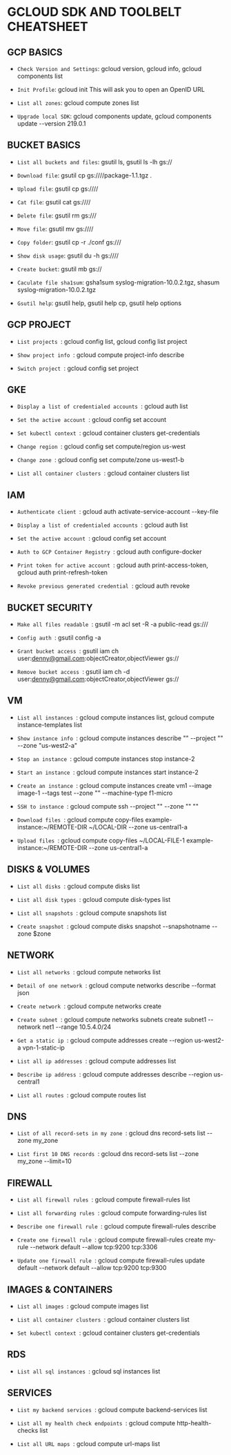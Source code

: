 # GCLOUD SDK AND TOOLBELT CHEATSHEET

## GCP BASICS

-   `Check Version and Settings`: gcloud version, gcloud info, gcloud components list

-   `Init Profile`: gcloud init This will ask you to open an OpenID URL

-   `List all zones`: gcloud compute zones list

-   `Upgrade local SDK`: gcloud components update, gcloud components update --version 219.0.1

## BUCKET BASICS

-   `List all buckets and files`: gsutil ls, gsutil ls -lh gs://<bucket-name>

-   `Download file`: gsutil cp gs://<bucket-name>/<dir-path>/package-1.1.tgz .

-   `Upload file`: gsutil cp <filename> gs://<bucket-name>/<directory>/

-   `Cat file`: gsutil cat gs://<bucket-name>/<filepath>/

-   `Delete file`: gsutil rm gs://<bucket-name>/<filepath>

-   `Move file`: gsutil mv <src-filepath> gs://<bucket-name>/<directory>/<dest-filepath>

-   `Copy folder`: gsutil cp -r ./conf gs://<bucket-name>/

-   `Show disk usage`: gsutil du -h gs://<bucket-name>/<directory>/

-   `Create bucket`: gsutil mb gs://<bucket-name>

-   `Caculate file sha1sum`: gsha1sum syslog-migration-10.0.2.tgz, shasum syslog-migration-10.0.2.tgz

-   `Gsutil help`: gsutil help, gsutil help cp, gsutil help options

## GCP PROJECT

-   `List projects `: gcloud config list, gcloud config list project

-   `Show project info `: gcloud compute project-info describe

-   `Switch project `: gcloud config set project <project-id>

## GKE

-   `Display a list of credentialed accounts `: gcloud auth list

-   `Set the active account `: gcloud config set account <ACCOUNT>

-   `Set kubectl context `: gcloud container clusters get-credentials <cluster-name>

-   `Change region `: gcloud config set compute/region us-west

-   `Change zone `: gcloud config set compute/zone us-west1-b

-   `List all container clusters `: gcloud container clusters list

## IAM

-   `Authenticate client `: gcloud auth activate-service-account --key-file <key-file>

-   `Display a list of credentialed accounts `: gcloud auth list

-   `Set the active account `: gcloud config set account <ACCOUNT>

-   `Auth to GCP Container Registry `: gcloud auth configure-docker

-   `Print token for active account `: gcloud auth print-access-token, gcloud auth print-refresh-token

-   `Revoke previous generated credential `: gcloud auth <application-default> revoke

## BUCKET SECURITY

-   `Make all files readable `: gsutil -m acl set -R -a public-read gs://<bucket-name>/

-   `Config auth `: gsutil config -a

-   `Grant bucket access `: gsutil iam ch user:denny@gmail.com:objectCreator,objectViewer gs://<bucket-name>

-   `Remove bucket access `: gsutil iam ch -d user:denny@gmail.com:objectCreator,objectViewer gs://<bucket-name>

## VM

-   `List all instances `: gcloud compute instances list, gcloud compute instance-templates list

-   `Show instance info `: gcloud compute instances describe "<instance-name>" --project "<project-name>" --zone "us-west2-a"

-   `Stop an instance `: gcloud compute instances stop instance-2

-   `Start an instance `: gcloud compute instances start instance-2

-   `Create an instance `: gcloud compute instances create vm1 --image image-1 --tags test --zone "<zone>" --machine-type f1-micro

-   `SSH to instance `: gcloud compute ssh --project "<project-name>" --zone "<zone-name>" "<instance-name>"

-   `Download files `: gcloud compute copy-files example-instance:~/REMOTE-DIR ~/LOCAL-DIR --zone us-central1-a

-   `Upload files `: gcloud compute copy-files ~/LOCAL-FILE-1 example-instance:~/REMOTE-DIR --zone us-central1-a

## DISKS & VOLUMES

-   `List all disks `: gcloud compute disks list

-   `List all disk types `: gcloud compute disk-types list

-   `List all snapshots `: gcloud compute snapshots list

-   `Create snapshot `: gcloud compute disks snapshot <diskname> --snapshotname <name1> --zone $zone

## NETWORK

-   `List all networks `: gcloud compute networks list

-   `Detail of one network `: gcloud compute networks describe <network-name> --format json

-   `Create network `: gcloud compute networks create <network-name>

-   `Create subnet `: gcloud compute networks subnets create subnet1 --network net1 --range 10.5.4.0/24

-   `Get a static ip `: gcloud compute addresses create --region us-west2-a vpn-1-static-ip

-   `List all ip addresses `: gcloud compute addresses list

-   `Describe ip address `: gcloud compute addresses describe <ip-name> --region us-central1

-   `List all routes `: gcloud compute routes list

## DNS

-   `List of all record-sets in my zone `: gcloud dns record-sets list --zone my_zone

-   `List first 10 DNS records `: gcloud dns record-sets list --zone my_zone --limit=10

## FIREWALL

-   `List all firewall rules `: gcloud compute firewall-rules list

-   `List all forwarding rules `: gcloud compute forwarding-rules list

-   `Describe one firewall rule `: gcloud compute firewall-rules describe <rule-name>

-   `Create one firewall rule `: gcloud compute firewall-rules create my-rule --network default --allow tcp:9200 tcp:3306

-   `Update one firewall rule `: gcloud compute firewall-rules update default --network default --allow tcp:9200 tcp:9300

## IMAGES & CONTAINERS

-   `List all images `: gcloud compute images list

-   `List all container clusters `: gcloud container clusters list

-   `Set kubectl context `: gcloud container clusters get-credentials <cluster-name>

## RDS

-   `List all sql instances `: gcloud sql instances list

## SERVICES

-   `List my backend services `: gcloud compute backend-services list

-   `List all my health check endpoints `: gcloud compute http-health-checks list

-   `List all URL maps `: gcloud compute url-maps list
